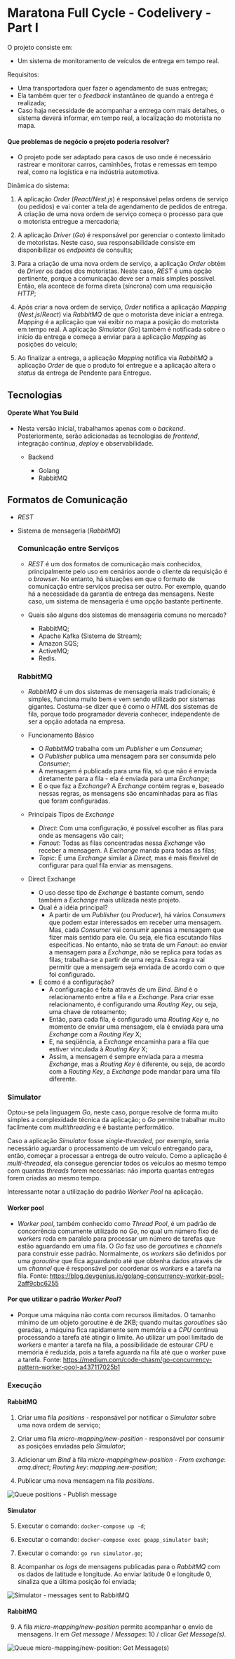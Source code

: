 # Maratona Full Cycle - Codelivery - Part I

O projeto consiste em:

- Um sistema de monitoramento de veículos de entrega em tempo real.

Requisitos:

- Uma transportadora quer fazer o agendamento de suas entregas;
- Ela também quer ter o _feedback_ instantâneo de quando a entrega é realizada;
- Caso haja necessidade de acompanhar a entrega com mais detalhes, o sistema deverá informar, em tempo real, a localização do motorista no mapa.

#### Que problemas de negócio o projeto poderia resolver?

- O projeto pode ser adaptado para casos de uso onde é necessário rastrear e monitorar carros, caminhões, frotas e remessas em tempo real, como na logística e na indústria automotiva.

Dinâmica do sistema:

1. A aplicação _Order_ (_React_/_Nest.js_) é responsável pelas ordens de serviço (ou pedidos) e vai conter a tela de agendamento de pedidos de entrega. A criação de uma nova ordem de serviço começa o processo para que o motorista entregue a mercadoria;

2. A aplicação _Driver_ (_Go_) é responsável por gerenciar o contexto limitado de motoristas. Neste caso, sua responsabilidade consiste em disponibilizar os _endpoints_ de consulta;

3. Para a criação de uma nova ordem de serviço, a aplicação _Order_ obtém de _Driver_ os dados dos motoristas. Neste caso, _REST_ é uma opção pertinente, porque a comunicação deve ser a mais simples possível. Então, ela acontece de forma direta (síncrona) com uma requisição _HTTP_;

4. Após criar a nova ordem de serviço, _Order_ notifica a aplicação _Mapping_ (_Nest.js_/_React_) via _RabbitMQ_ de que o motorista deve iniciar a entrega. _Mapping_ é a aplicação que vai exibir no mapa a posição do motorista em tempo real. A aplicação _Simulator_ (_Go_) também é notificada sobre o início da entrega e começa a enviar para a aplicação _Mapping_ as posições do veículo;

5. Ao finalizar a entrega, a aplicação _Mapping_ notifica via _RabbitMQ_ a aplicação _Order_ de que o produto foi entregue e a aplicação altera o _status_ da entrega de Pendente para Entregue.

## Tecnologias

#### Operate What You Build

- Nesta versão inicial, trabalhamos apenas com o _backend_. Posteriormente, serão adicionadas as tecnologias de _frontend_, integração contínua, _deploy_ e observabilidade.

  - Backend

    - Golang
    - RabbitMQ

## Formatos de Comunicação

- _REST_
- Sistema de mensageria (_RabbitMQ_)

  ### Comunicação entre Serviços

  - _REST_ é um dos formatos de comunicação mais conhecidos, principalmente pelo uso em cenários aonde o cliente da requisição é o _browser_. No entanto, há situações em que o formato de comunicação entre serviços precisa ser outro. Por exemplo, quando há a necessidade da garantia de entrega das mensagens. Neste caso, um sistema de mensageria é uma opção bastante pertinente.

  - Quais são alguns dos sistemas de mensageria comuns no mercado?

    - RabbitMQ;
    - Apache Kafka (Sistema de Stream);
    - Amazon SQS;
    - ActiveMQ;
    - Redis.

  ### RabbitMQ

  - _RabbitMQ_ é um dos sistemas de mensageria mais tradicionais; é simples, funciona muito bem e vem sendo utilizado por sistemas gigantes. Costuma-se dizer que é como o _HTML_ dos sistemas de fila, porque todo programador deveria conhecer, independente de ser a opção adotada na empresa.

  - Funcionamento Básico

    - O _RabbitMQ_ trabalha com um _Publisher_ e um _Consumer_;
    - O _Publisher_ publica uma mensagem para ser consumida pelo _Consumer_;
    - A mensagem é publicada para uma fila, só que não é enviada diretamente para a fila - ela é enviada para uma _Exchange_;
    - E o que faz a _Exchange_? A _Exchange_ contém regras e, baseado nessas regras, as mensagens são encaminhadas para as filas que foram configuradas.

  - Principais Tipos de _Exchange_

    - _Direct_: Com uma configuração, é possível escolher as filas para onde as mensagens vão cair;
    - _Fanout_: Todas as filas concentradas nessa _Exchange_ vão receber a mensagem. A _Exchange_ manda para todas as filas;
    - _Topic_: É uma _Exchange_ similar à _Direct_, mas é mais flexível de configurar para qual fila enviar as mensagens.

  - Direct Exchange

    - O uso desse tipo de _Exchange_ é bastante comum, sendo também a _Exchange_ mais utilizada neste projeto.
    - Qual é a idéia principal?
      - A partir de um _Publisher_ (ou _Producer_), há vários _Consumers_ que podem estar interessados em receber uma mensagem. Mas, cada _Consumer_ vai consumir apenas a mensagem que fizer mais sentido para ele. Ou seja, ele fica escutando filas específicas. No entanto, não se trata de um _Fanout_: ao enviar a mensagem para a _Exchange_, não se replica para todas as filas; trabalha-se a partir de uma regra. Essa regra vai permitir que a mensagem seja enviada de acordo com o que foi configurado.
    - E como é a configuração?
      - A configuração é feita através de um _Bind_. _Bind_ é o relacionamento entre a fila e a _Exchange_. Para criar esse relacionamento, é configurando uma _Routing Key_, ou seja, uma chave de roteamento;
      - Então, para cada fila, é configurado uma _Routing Key_ e, no momento de enviar uma mensagem, ela é enviada para uma _Exchange_ com a _Routing Key_ X;
      - E, na seqüência, a _Exchange_ encaminha para a fila que estiver vinculada à _Routing Key_ X;
      - Assim, a mensagem é sempre enviada para a mesma _Exchange_, mas a _Routing Key_ é diferente, ou seja, de acordo com a _Routing Key_, a _Exchange_ pode mandar para uma fila diferente.

### Simulator

Optou-se pela linguagem _Go_, neste caso, porque resolve de forma muito simples a complexidade técnica da aplicação; o _Go_ permite trabalhar muito facilmente com _multithreading_ e é bastante performático.

Caso a aplicação _Simulator_ fosse _single-threaded_, por exemplo, seria necessário aguardar o processamento de um veículo entregando para, então, começar a processar a entrega de outro veículo. Como a aplicação é _multi-threaded_, ela consegue gerenciar todos os veículos ao mesmo tempo com quantas _threads_ forem necessárias: não importa quantas entregas forem criadas ao mesmo tempo.

Interessante notar a utilização do padrão _Worker Pool_ na aplicação.

#### Worker pool

- _Worker pool_, também conhecido como _Thread Pool_, é um padrão de concorrência comumente utilizado no _Go_, no qual um número fixo de _workers_ roda em paralelo para processar um número de tarefas que estão aguardando em uma fila. O _Go_ faz uso de _goroutines_ e _channels_ para construir esse padrão. Normalmente, os _workers_ são definidos por uma _goroutine_ que fica aguardando até que obtenha dados através de um _channel_ que é responsável por coordenar os _workers_ e a tarefa na fila. Fonte: https://blog.devgenius.io/golang-concurrency-worker-pool-2aff9cbc6255

#### Por que utilizar o padrão _Worker Pool_?

- Porque uma máquina não conta com recursos ilimitados. O tamanho mínimo de um objeto goroutine é de 2KB; quando muitas _goroutines_ são geradas, a máquina fica rapidamente sem memória e a _CPU_ continua processando a tarefa até atingir o limite. Ao utilizar um pool limitado de _workers_ e manter a tarefa na fila, a possibilidade de estourar _CPU_ e memória é reduzida, pois a tarefa aguarda na fila até que o _worker_ puxe a tarefa. Fonte: https://medium.com/code-chasm/go-concurrency-pattern-worker-pool-a437117025b1

### Execução

#### RabbitMQ

1. Criar uma fila _positions_ - responsável por notificar o _Simulator_ sobre uma nova ordem de serviço;

2. Criar uma fila _micro-mapping/new-position_ - responsável por consumir as posições enviadas pelo _Simulator_;

3. Adicionar um _Bind_ à fila _micro-mapping/new-position_ - _From exchange_: _amq.direct_; _Routing key_: _mapping.new-position_;

4. Publicar uma nova mensagem na fila _positions_.

![Queue positions - Publish message](./images/positions-publish-message.png)

#### Simulator

5. Executar o comando: `docker-compose up -d`;

6. Executar o comando: `docker-compose exec goapp_simulator bash`;

7. Executar o comando: `go run simulator.go`;

8. Acompanhar os _logs_ de mensagens publicadas para o _RabbitMQ_ com os dados de latitude e longitude. Ao enviar latitude 0 e longitude 0, sinaliza que a última posição foi enviada;

![Simulator - messages sent to RabbitMQ](./images/simulator-messages-sent-to-rabbitmq.png)

#### RabbitMQ

9. A fila _micro-mapping/new-position_ permite acompanhar o envio de mensagens. Ir em _Get message_ / _Messages_: 10 / clicar _Get Message(s)_.

![Queue micro-mapping/new-position: Get Message(s)](./images/micro-mapping-new-position-get-messages.png)
